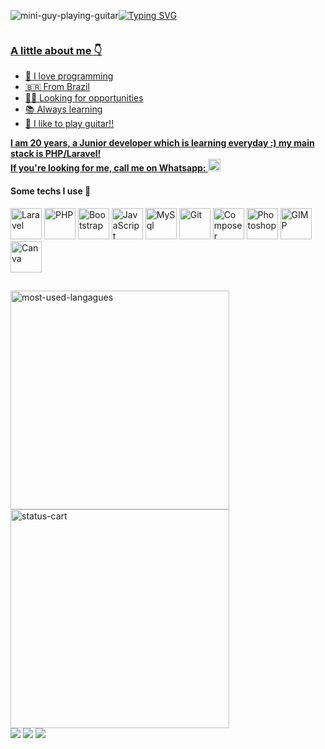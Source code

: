 <div style="display:inline-flex; align-items:center;">
  
<img alt="mini-guy-playing-guitar" src="https://i11.photobucket.com/albums/a168/evelynregly/minigifs/0513m_013.gif"/><a href="https://git.io/typing-svg"><img src="https://readme-typing-svg.demolab.com?font=Alfa+Slab+One&weight=900&size=31&pause=1000&color=F7C91D&background=60FFF300&vCenter=true&width=548&lines=Welcome!;I'm+a+Junior+Delevoper!" alt="Typing SVG" />
  
</div>

### A little about me 👇

<ul>
  <li>💌 I love programming</li>
  <li>🇧🇷 From Brazil</li>
  <li>👨‍💻 Looking for opportunities</li>
  <li>📚 Always learning</li>
  <li>🎸 I like to play guitar!!</li>
</ul>
<b>
I am 20 years, a Junior developer which is learning everyday :) my main stack is PHP/Laravel!<br> If you're looking for me, call me on Whatsapp: <a href="https://wa.me/5511997817780"><img width="20" src="https://cdn-icons-png.flaticon.com/512/174/174879.png"></a>
</b>

<div>
  <h4>Some techs I use 🤖</h4>
  <img height="50"  alt="Laravel" src="https://cdn.jsdelivr.net/gh/devicons/devicon/icons/laravel/laravel-plain-wordmark.svg"/>
  <img height="50" alt="PHP" src="https://cdn.jsdelivr.net/gh/devicons/devicon/icons/php/php-plain.svg"/>
  <img height="50"  alt="Bootstrap" src="https://cdn.jsdelivr.net/gh/devicons/devicon/icons/bootstrap/bootstrap-plain.svg"/>
  <img height="50"  alt="JavaScript" src="https://cdn.jsdelivr.net/gh/devicons/devicon/icons/javascript/javascript-plain.svg"/>
  <img height="50"  alt="MySql" src="https://cdn.jsdelivr.net/gh/devicons/devicon/icons/mysql/mysql-original.svg"/>
   <img height="50"  alt="Git" src="https://cdn.jsdelivr.net/gh/devicons/devicon/icons/git/git-original.svg"/>
  <img height="50"  alt="Composer" src="https://cdn.jsdelivr.net/gh/devicons/devicon/icons/composer/composer-original.svg"/>
  <img height="50"  alt="Photoshop" src="https://cdn.jsdelivr.net/gh/devicons/devicon/icons/photoshop/photoshop-plain.svg"/>
  <img height="50" alt="GIMP"  src="https://cdn.jsdelivr.net/gh/devicons/devicon/icons/gimp/gimp-plain.svg"/>
  <img height="50" alt="Canva" src="https://cdn.jsdelivr.net/gh/devicons/devicon/icons/canva/canva-original.svg"/>
</div>

##
                                                                                       
<img src="https://github-readme-stats.vercel.app/api/top-langs/?username=vdanviel" alt="most-used-langagues" width="350">
<img src="https://github-readme-stats.vercel.app/api?username=anuraghazra" alt="status-cart" width="350">
       
<div> 
  <a href="https://www.instagram.com/vdanviel/" target="_blank"><img src="https://img.shields.io/badge/-Instagram-%23E4405F?style=for-the-badge&logo=instagram&logoColor=white" target="_blank"></a>
  <a href = "mailto:victordn.araujo@gmail.com"><img src="https://img.shields.io/badge/-Gmail-%23333?style=for-the-badge&logo=gmail&logoColor=white" target="_blank"></a>
  <a href="https://www.linkedin.com/in/victor-daniel-b0a5a4214/" target="_blank"><img src="https://img.shields.io/badge/LinkedIn-0077B5?style=for-the-badge&logo=linkedin&logoColor=white" target="_blank"></a>
 </div>

